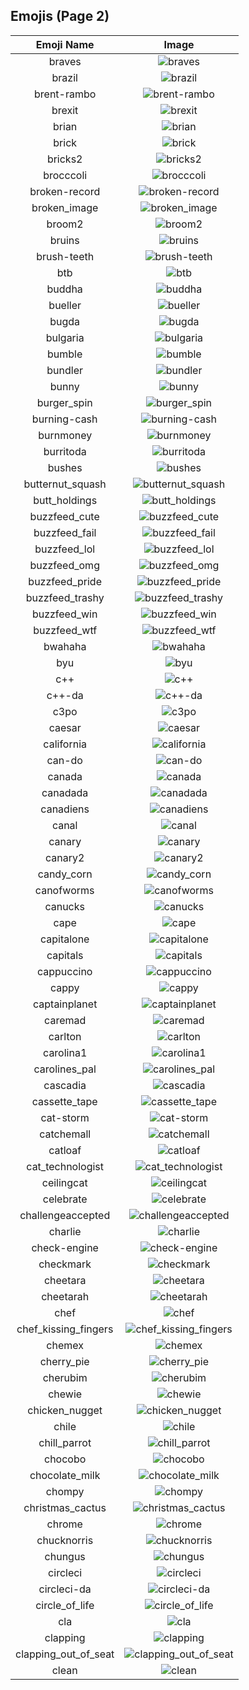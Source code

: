 
  ## Emojis (Page 2)
  |Emoji Name|Image|
  | :-: | :-: |
  |braves| ![braves](/output/braves.gif)|
  |brazil| ![brazil](/output/brazil.png)|
  |brent-rambo| ![brent-rambo](/output/brent-rambo.gif)|
  |brexit| ![brexit](/output/brexit.png)|
  |brian| ![brian](/output/brian.png)|
  |brick| ![brick](/output/brick)|
  |bricks2| ![bricks2](/output/bricks2.jpg)|
  |brocccoli| ![brocccoli](/output/brocccoli.png)|
  |broken-record| ![broken-record](/output/broken-record.jpg)|
  |broken_image| ![broken_image](/output/broken_image.jpg)|
  |broom2| ![broom2](/output/broom2.png)|
  |bruins| ![bruins](/output/bruins.png)|
  |brush-teeth| ![brush-teeth](/output/brush-teeth.gif)|
  |btb| ![btb](/output/btb.png)|
  |buddha| ![buddha](/output/buddha.png)|
  |bueller| ![bueller](/output/bueller.jpg)|
  |bugda| ![bugda](/output/bugda.png)|
  |bulgaria| ![bulgaria](/output/bulgaria)|
  |bumble| ![bumble](/output/bumble.png)|
  |bundler| ![bundler](/output/bundler.png)|
  |bunny| ![bunny](/output/bunny.png)|
  |burger_spin| ![burger_spin](/output/burger_spin.gif)|
  |burning-cash| ![burning-cash](/output/burning-cash.gif)|
  |burnmoney| ![burnmoney](/output/burnmoney.gif)|
  |burritoda| ![burritoda](/output/burritoda.png)|
  |bushes| ![bushes](/output/bushes.gif)|
  |butternut_squash| ![butternut_squash](/output/butternut_squash.png)|
  |butt_holdings| ![butt_holdings](/output/butt_holdings.gif)|
  |buzzfeed_cute| ![buzzfeed_cute](/output/buzzfeed_cute.png)|
  |buzzfeed_fail| ![buzzfeed_fail](/output/buzzfeed_fail.png)|
  |buzzfeed_lol| ![buzzfeed_lol](/output/buzzfeed_lol.png)|
  |buzzfeed_omg| ![buzzfeed_omg](/output/buzzfeed_omg.png)|
  |buzzfeed_pride| ![buzzfeed_pride](/output/buzzfeed_pride.gif)|
  |buzzfeed_trashy| ![buzzfeed_trashy](/output/buzzfeed_trashy.png)|
  |buzzfeed_win| ![buzzfeed_win](/output/buzzfeed_win.png)|
  |buzzfeed_wtf| ![buzzfeed_wtf](/output/buzzfeed_wtf.png)|
  |bwahaha| ![bwahaha](/output/bwahaha)|
  |byu| ![byu](/output/byu.png)|
  |c++| ![c++](/output/c++.png)|
  |c++-da| ![c++-da](/output/c++-da.png)|
  |c3po| ![c3po](/output/c3po.png)|
  |caesar| ![caesar](/output/caesar.png)|
  |california| ![california](/output/california.jpg)|
  |can-do| ![can-do](/output/can-do.png)|
  |canada| ![canada](/output/canada)|
  |canadada| ![canadada](/output/canadada.png)|
  |canadiens| ![canadiens](/output/canadiens.png)|
  |canal| ![canal](/output/canal.png)|
  |canary| ![canary](/output/canary)|
  |canary2| ![canary2](/output/canary2.png)|
  |candy_corn| ![candy_corn](/output/candy_corn.png)|
  |canofworms| ![canofworms](/output/canofworms.gif)|
  |canucks| ![canucks](/output/canucks.png)|
  |cape| ![cape](/output/cape.png)|
  |capitalone| ![capitalone](/output/capitalone.jpg)|
  |capitals| ![capitals](/output/capitals.png)|
  |cappuccino| ![cappuccino](/output/cappuccino.png)|
  |cappy| ![cappy](/output/cappy.png)|
  |captainplanet| ![captainplanet](/output/captainplanet.png)|
  |caremad| ![caremad](/output/caremad.png)|
  |carlton| ![carlton](/output/carlton.gif)|
  |carolina1| ![carolina1](/output/carolina1.png)|
  |carolines_pal| ![carolines_pal](/output/carolines_pal.jpg)|
  |cascadia| ![cascadia](/output/cascadia.jpg)|
  |cassette_tape| ![cassette_tape](/output/cassette_tape.png)|
  |cat-storm| ![cat-storm](/output/cat-storm.png)|
  |catchemall| ![catchemall](/output/catchemall.png)|
  |catloaf| ![catloaf](/output/catloaf.gif)|
  |cat_technologist| ![cat_technologist](/output/cat_technologist.png)|
  |ceilingcat| ![ceilingcat](/output/ceilingcat.png)|
  |celebrate| ![celebrate](/output/celebrate.gif)|
  |challengeaccepted| ![challengeaccepted](/output/challengeaccepted.png)|
  |charlie| ![charlie](/output/charlie.png)|
  |check-engine| ![check-engine](/output/check-engine.png)|
  |checkmark| ![checkmark](/output/checkmark)|
  |cheetara| ![cheetara](/output/cheetara.png)|
  |cheetarah| ![cheetarah](/output/cheetarah.png)|
  |chef| ![chef](/output/chef.png)|
  |chef_kissing_fingers| ![chef_kissing_fingers](/output/chef_kissing_fingers.png)|
  |chemex| ![chemex](/output/chemex.png)|
  |cherry_pie| ![cherry_pie](/output/cherry_pie.png)|
  |cherubim| ![cherubim](/output/cherubim.png)|
  |chewie| ![chewie](/output/chewie.png)|
  |chicken_nugget| ![chicken_nugget](/output/chicken_nugget.png)|
  |chile| ![chile](/output/chile.png)|
  |chill_parrot| ![chill_parrot](/output/chill_parrot.gif)|
  |chocobo| ![chocobo](/output/chocobo.png)|
  |chocolate_milk| ![chocolate_milk](/output/chocolate_milk.png)|
  |chompy| ![chompy](/output/chompy.gif)|
  |christmas_cactus| ![christmas_cactus](/output/christmas_cactus.png)|
  |chrome| ![chrome](/output/chrome.png)|
  |chucknorris| ![chucknorris](/output/chucknorris.png)|
  |chungus| ![chungus](/output/chungus.png)|
  |circleci| ![circleci](/output/circleci.png)|
  |circleci-da| ![circleci-da](/output/circleci-da.png)|
  |circle_of_life| ![circle_of_life](/output/circle_of_life.png)|
  |cla| ![cla](/output/cla.png)|
  |clapping| ![clapping](/output/clapping.gif)|
  |clapping_out_of_seat| ![clapping_out_of_seat](/output/clapping_out_of_seat.jpg)|
  |clean| ![clean](/output/clean.gif)|
  